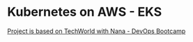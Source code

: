 # Kubernetes on AWS - EKS

[Project is based on TechWorld with Nana - DevOps Bootcamp](https://www.techworld-with-nana.com/devops-bootcamp)


